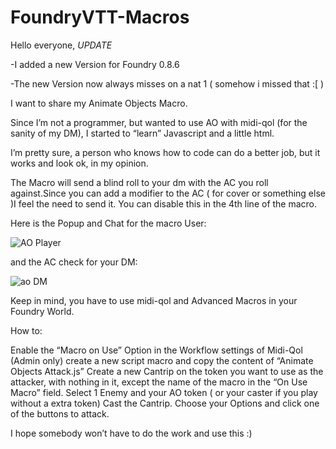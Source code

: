 # FoundryVTT-Macros

Hello everyone,
*UPDATE*

-I added a new Version for Foundry 0.8.6

-The new Version now always misses on a nat 1 ( somehow i missed that :[ )





I want to share my Animate Objects Macro.

Since I’m not a programmer, but wanted to use AO with midi-qol (for the sanity of my DM), I started to “learn” Javascript and a little html.

I’m pretty sure, a person who knows how to code can do a better job, but it works and look ok, in my opinion.

The Macro will send a blind roll to your dm with the AC you roll against.Since you can add a modifier to the AC ( for cover or something else )I feel the need to send it. You can disable this in the 4th line of the macro.

Here is the Popup and Chat for the macro User:

![AO Player](https://user-images.githubusercontent.com/53573492/120703408-8c7c1980-c4b5-11eb-83e4-5df785ff2a3d.png)

and the AC check for your DM:

![ao DM](https://user-images.githubusercontent.com/53573492/120703440-969e1800-c4b5-11eb-9944-e36471337b18.jpg)

Keep in mind, you have to use midi-qol and Advanced Macros in your Foundry World.

How to:

Enable the “Macro on Use” Option in the Workflow settings of Midi-Qol (Admin only)
create a new script macro and copy the content of “Animate Objects Attack.js”
Create a new Cantrip on the token you want to use as the attacker, with nothing in it, except the name of the macro in the “On Use Macro” field.
Select 1 Enemy and your AO token ( or your caster if you play without a extra token)
Cast the Cantrip.
Choose your Options and click one of the buttons to attack.

I hope somebody won’t have to do the work and use this :)

